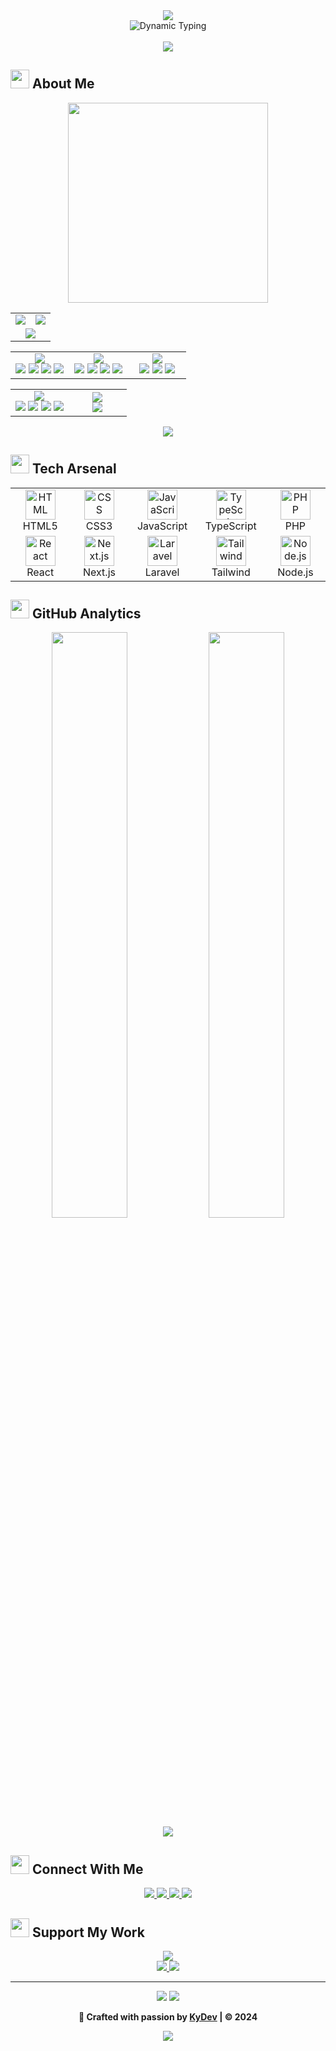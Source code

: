 <div align="center">
  <img src="https://capsule-render.vercel.app/api?type=waving&color=gradient&customColorList=6,11,20&height=180&section=header&text=KyDev&fontSize=50&fontColor=fff&animation=fadeIn&fontAlignY=40&desc=Full-Stack%20Developer%20%7C%20Digital%20Innovator&descAlignY=60&descSize=18" />
</div>

<div align="center">
  <img src="https://readme-typing-svg.herokuapp.com?font=JetBrains+Mono&weight=600&size=24&duration=2000&pause=800&color=00D9FF&center=true&vCenter=true&multiline=true&width=500&height=80&lines=💻+Web+%26+Bot+Developer;🚀+Digital+Business+Enthusiast;⚡+Always+Learning+New+Tech" alt="Dynamic Typing" />
</div>

<br/>

<div align="center">
  <img src="https://github-readme-streak-stats.vercel.app//?user=kydev-tech&theme=tokyonight&hide_border=true&stroke=0000&background=0D1117&ring=00D9FF&fire=00D9FF&currStreakLabel=00D9FF" />
</div>

## <img src="https://user-images.githubusercontent.com/74038190/216122041-518ac897-8d92-4c6b-9b3f-ca01dcaf38ee.png" width="30" /> **About Me**

<div align="center">
  <img width="320" src="https://user-images.githubusercontent.com/74038190/229223263-cf2e4b07-2615-4f87-9c38-e37600f8381a.gif" />
</div>

<div align="center">
  <table>
    <tr>
      <td align="center">
        <img src="https://img.shields.io/badge/Pronouns-He%2FHim-blue?style=for-the-badge&logo=pronouns&logoColor=white&labelColor=4A90E2" />
      </td>
      <td align="center">
        <img src="https://img.shields.io/badge/Location-Indonesia%20🇮🇩-green?style=for-the-badge&logo=googlemaps&logoColor=white&labelColor=34A853" />
      </td>
    </tr>
    <tr>
      <td align="center" colspan="2">
        <img src="https://img.shields.io/badge/Current%20Focus-Full--Stack%20Development-purple?style=for-the-badge&logo=code&logoColor=white&labelColor=8B5CF6" />
      </td>
    </tr>
  </table>
</div>

<div align="center">
  <table>
    <tr>
      <td align="center" width="33%">
        <img src="https://img.shields.io/badge/Languages-4%20Active-orange?style=for-the-badge&logo=codesandbox&logoColor=white&labelColor=F97316" />
        <br/>
        <img src="https://img.shields.io/badge/JavaScript-F7DF1E?style=flat-square&logo=javascript&logoColor=black" />
        <img src="https://img.shields.io/badge/TypeScript-3178C6?style=flat-square&logo=typescript&logoColor=white" />
        <img src="https://img.shields.io/badge/PHP-777BB4?style=flat-square&logo=php&logoColor=white" />
        <img src="https://img.shields.io/badge/Python-3776AB?style=flat-square&logo=python&logoColor=white" />
      </td>
      <td align="center" width="33%">
        <img src="https://img.shields.io/badge/Frameworks-4%20Mastered-red?style=for-the-badge&logo=framework&logoColor=white&labelColor=EF4444" />
        <br/>
        <img src="https://img.shields.io/badge/Next.js-000000?style=flat-square&logo=nextdotjs&logoColor=white" />
        <img src="https://img.shields.io/badge/React-61DAFB?style=flat-square&logo=react&logoColor=black" />
        <img src="https://img.shields.io/badge/Laravel-FF2D20?style=flat-square&logo=laravel&logoColor=white" />
        <img src="https://img.shields.io/badge/Node.js-339933?style=flat-square&logo=nodedotjs&logoColor=white" />
      </td>
      <td align="center" width="33%">
        <img src="https://img.shields.io/badge/Databases-3%20Types-cyan?style=for-the-badge&logo=database&logoColor=white&labelColor=06B6D4" />
        <br/>
        <img src="https://img.shields.io/badge/MySQL-4479A1?style=flat-square&logo=mysql&logoColor=white" />
        <img src="https://img.shields.io/badge/PostgreSQL-336791?style=flat-square&logo=postgresql&logoColor=white" />
        <img src="https://img.shields.io/badge/MongoDB-47A248?style=flat-square&logo=mongodb&logoColor=white" />
      </td>
    </tr>
  </table>
</div>

<div align="center">
  <table>
    <tr>
      <td align="center" width="50%">
        <img src="https://img.shields.io/badge/Tools%20%26%20Workflow-4%20Daily-yellow?style=for-the-badge&logo=tools&logoColor=white&labelColor=F59E0B" />
        <br/>
        <img src="https://img.shields.io/badge/Docker-2496ED?style=flat-square&logo=docker&logoColor=white" />
        <img src="https://img.shields.io/badge/Git-F05032?style=flat-square&logo=git&logoColor=white" />
        <img src="https://img.shields.io/badge/Figma-F24E1E?style=flat-square&logo=figma&logoColor=white" />
        <img src="https://img.shields.io/badge/Postman-FF6C37?style=flat-square&logo=postman&logoColor=white" />
      </td>
      <td align="center" width="50%">
        <img src="https://img.shields.io/badge/Currently%20Learning-Next.js%2014-gradient?style=for-the-badge&logo=nextdotjs&logoColor=white&labelColor=000000" />
        <br/>
        <img src="https://readme-typing-svg.herokuapp.com?font=JetBrains+Mono&size=14&duration=3000&pause=1000&color=00D9FF&center=true&vCenter=true&width=250&height=25&lines=Advanced+Animation;Framer+Motion;GSAP+Library" />
      </td>
    </tr>
  </table>
</div>

<div align="center">
  <img src="https://img.shields.io/badge/Fun%20Fact-I%20debug%20with%20console.log()%20😄-pink?style=for-the-badge&logo=javascript&logoColor=white&labelColor=EC4899" />
</div>

## <img src="https://user-images.githubusercontent.com/74038190/212284087-bbe7e430-757e-4901-90bf-4cd2ce3e1852.gif" width="30" /> **Tech Arsenal**

<div align="center">
  <table>
    <tr>
      <td align="center" width="110">
        <img src="https://skillicons.dev/icons?i=html" width="48" height="48" alt="HTML" />
        <br/>HTML5
      </td>
      <td align="center" width="110">
        <img src="https://skillicons.dev/icons?i=css" width="48" height="48" alt="CSS" />
        <br/>CSS3
      </td>
      <td align="center" width="110">
        <img src="https://skillicons.dev/icons?i=js" width="48" height="48" alt="JavaScript" />
        <br/>JavaScript
      </td>
      <td align="center" width="110">
        <img src="https://skillicons.dev/icons?i=ts" width="48" height="48" alt="TypeScript" />
        <br/>TypeScript
      </td>
      <td align="center" width="110">
        <img src="https://skillicons.dev/icons?i=php" width="48" height="48" alt="PHP" />
        <br/>PHP
      </td>
    </tr>
    <tr>
      <td align="center" width="110">
        <img src="https://skillicons.dev/icons?i=react" width="48" height="48" alt="React" />
        <br/>React
      </td>
      <td align="center" width="110">
        <img src="https://skillicons.dev/icons?i=nextjs" width="48" height="48" alt="Next.js" />
        <br/>Next.js
      </td>
      <td align="center" width="110">
        <img src="https://skillicons.dev/icons?i=laravel" width="48" height="48" alt="Laravel" />
        <br/>Laravel
      </td>
      <td align="center" width="110">
        <img src="https://skillicons.dev/icons?i=tailwind" width="48" height="48" alt="Tailwind" />
        <br/>Tailwind
      </td>
      <td align="center" width="110">
        <img src="https://skillicons.dev/icons?i=nodejs" width="48" height="48" alt="Node.js" />
        <br/>Node.js
      </td>
    </tr>
  </table>
</div>

## <img src="https://user-images.githubusercontent.com/74038190/216122065-2f028bae-25d6-4a3c-bc9f-175394ed83b5.png" width="30" /> **GitHub Analytics**

<div align="center">
  <img width="49%" src="https://github-readme-stats.vercel.app/api?username=kydev-tech&show_icons=true&theme=tokyonight&hide_border=true&bg_color=0D1117&title_color=00D9FF&icon_color=00D9FF&text_color=ffffff" />
  <img width="49%" src="https://github-readme-stats.vercel.app/api/top-langs/?username=kydev-tech&layout=compact&theme=tokyonight&hide_border=true&bg_color=0D1117&title_color=00D9FF&text_color=ffffff" />
</div>

<div align="center">
  <img src="https://github-readme-activity-graph.vercel.app/graph?username=kydev-tech&bg_color=0D1117&color=00D9FF&line=00D9FF&point=ffffff&area=true&hide_border=true" />
</div>

## <img src="https://user-images.githubusercontent.com/74038190/216122041-518ac897-8d92-4c6b-9b3f-ca01dcaf38ee.png" width="30" /> **Connect With Me**

<div align="center">
  <a href="https://instagram.com/langnrxy">
    <img src="https://img.shields.io/badge/Instagram-E4405F?style=for-the-badge&logo=instagram&logoColor=white&labelColor=E4405F" />
  </a>
  <a href="mailto:your.email@gmail.com">
    <img src="https://img.shields.io/badge/Gmail-D14836?style=for-the-badge&logo=gmail&logoColor=white&labelColor=D14836" />
  </a>
  <a href="https://linkedin.com/in/yourprofile">
    <img src="https://img.shields.io/badge/LinkedIn-0077B5?style=for-the-badge&logo=linkedin&logoColor=white&labelColor=0077B5" />
  </a>
  <a href="https://github.com/kydev-tech">
    <img src="https://img.shields.io/badge/GitHub-100000?style=for-the-badge&logo=github&logoColor=white&labelColor=100000" />
  </a>
</div>

## <img src="https://user-images.githubusercontent.com/74038190/216122041-518ac897-8d92-4c6b-9b3f-ca01dcaf38ee.png" width="30" /> **Support My Work**

<div align="center">
  <img src="https://readme-typing-svg.herokuapp.com?font=JetBrains+Mono&size=16&duration=3000&pause=1000&color=00D9FF&center=true&vCenter=true&width=400&height=30&lines=⭐+Star+my+repositories+if+you+find+them+useful!" />
</div>

<div align="center">
  <a href="https://ko-fi.com/kydev">
    <img src="https://img.shields.io/badge/Ko--fi-F16061?style=for-the-badge&logo=ko-fi&logoColor=white" />
  </a>
  <a href="https://buymeacoffee.com/kydev">
    <img src="https://img.shields.io/badge/Buy%20Me%20a%20Coffee-ffdd00?style=for-the-badge&logo=buy-me-a-coffee&logoColor=black" />
  </a>
</div>

---

<div align="center">
  <img src="https://capsule-render.vercel.app/api?type=waving&color=gradient&customColorList=6,11,20&height=120&section=footer&animation=twinkling" />
  
  <img src="https://readme-typing-svg.herokuapp.com?font=JetBrains+Mono&size=14&duration=4000&pause=1000&color=00D9FF&center=true&vCenter=true&width=600&height=50&lines=Thanks+for+visiting+my+profile!+Have+a+great+day!+🚀;Let's+build+something+amazing+together!+💫;Open+to+collaboration+and+new+opportunities!+✨" />
  
  **🎯 Crafted with passion by [KyDev](https://github.com/kydev-tech) | © 2024**
</div>

<div align="center">
  <img src="https://komarev.com/ghpvc/?username=kydev-tech&color=00D9FF&style=for-the-badge&label=Profile+Views" />
</div>
